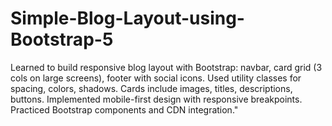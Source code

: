 # Simple-Blog-Layout-using-Bootstrap-5
Learned to build responsive blog layout with Bootstrap: navbar, card grid (3 cols on large screens), footer with social icons. Used utility classes for spacing, colors, shadows. Cards include images, titles, descriptions, buttons. Implemented mobile-first design with responsive breakpoints. Practiced Bootstrap components and CDN integration."
